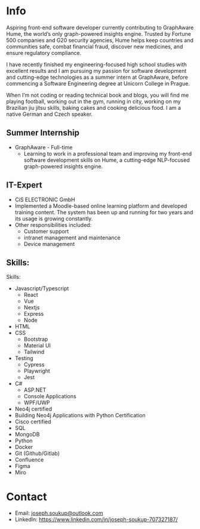 # Info 
Aspiring front-end software developer currently contributing to GraphAware Hume, the world’s only graph-powered insights engine. Trusted by Fortune 500 companies and G20 security agencies, Hume helps keep countries and communities safe, combat financial fraud, discover new medicines, and ensure regulatory compliance.

I have recently finished my engineering-focused high school studies with excellent results and I am pursuing my passion for software development and cutting-edge technologies as a summer intern at GraphAware, before commencing a Software Engineering degree at Unicorn College in Prague.

When I’m not coding or reading technical book and blogs, you will find me playing football, working out in the gym, running in city, working on my Brazilian jiu jitsu skills, baking cakes and cooking delicious food. I am a native German and Czech speaker.

## Summer Internship
* GraphAware - Full-time
  * Learning to work in a professional team and improving my front-end software development skills on Hume, a cutting-edge NLP-focused graph-powered insights engine.

## IT-Expert
* CiS ELECTRONIC GmbH
 * Implemented a Moodle-based online learning platform and developed training content. The system has been up and running for two years and its usage is growing constantly.
 * Other responsibilities included:
   * Customer support
   * intranet management and maintenance
   * Device management

## Skills:
Skills:
- Javascript/Typescript
  - React
  - Vue
  - Nextjs
  - Express
  - Node
- HTML
- CSS
  - Bootstrap
  - Material UI
  - Tailwind
- Testing
  - Cypress
  - Playwright
  - Jest
- C#
  - ASP.NET
  - Console Applications
  - WPF/UWP
- Neo4j certified
- Building Neo4j Applications with Python Certification
- Cisco certified
- SQL
- MongoDB
- Python
- Docker
- Git (Github/Gitlab)
- Confluence
- Figma
- Miro

# Contact
* Email: joseph.soukup@outlook.com
* LinkedIn: https://www.linkedin.com/in/joseph-soukup-707327187/

